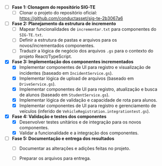 - [ ] **Fase 1: Clonagem do repositório SIG-TE**
  - [ ] Clonar o projeto do repositório oficial: https://github.com/conductasset/sig-te-2b3067a6
- [ ] **Fase 2: Planejamento da estrutura de incremento**
  - [ ] Mapear funcionalidades de `incrementar.txt` para componentes do `SIG-TE.txt`.
  - [ ] Definir a estrutura de pastas e arquivos para os novos/incrementados componentes.
  - [ ] Traduzir a lógica de negócio dos arquivos `.gs` para o contexto do projeto React/TypeScript.
- [x] **Fase 3: Implementação dos componentes incrementados**
  - [x] Implementar componentes de UI para registro e visualização de incidentes (baseado em `IncidentService.gs`).
  - [x] Implementar lógica de upload de arquivos (baseado em `DriveService.gs`).
  - [x] Implementar componentes de UI para registro, atualização e busca de alunos (baseado em `StudentService.gs`).
  - [x] Implementar lógica de validação e capacidade de rota para alunos.
  - [x] Implementar componentes de UI para registro e gerenciamento de veículos (inferido de `VehicleRegistration.integrationtest.gs`).
- [x] **Fase 4: Validação e testes dos componentes**
  - [x] Desenvolver testes unitários e de integração para os novos componentes.
  - [x] Validar a funcionalidade e a integração dos componentes.
- [ ] **Fase 5: Documentação e entrega dos resultados**
  - [ ] Documentar as alterações e adições feitas no projeto.
  - [ ] Preparar os arquivos para entrega.

